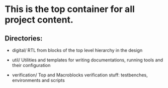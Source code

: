 # This is the top container for all project content.

## Directories:

   - digital/                                  RTL from blocks of the top level hierarchy in the design
   
   - util/                                     Utilities and templates for writing documentations, running tools and their configuration
   
   - verification/                             Top and Macroblocks verification stuff: testbenches, environments and scripts

